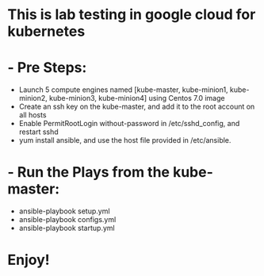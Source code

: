 # This is lab testing in google cloud for kubernetes

# - Pre Steps:

 * Launch 5 compute engines named [kube-master,  kube-minion1, kube-minion2, kube-minion3, kube-minion4] using Centos 7.0 image
 * Create an ssh key on the kube-master, and add it to the root account on all hosts
 * Enable PermitRootLogin without-password in /etc/sshd_config, and restart sshd
 * yum install ansible, and use the host file provided in /etc/ansible.

# - Run the Plays from the kube-master:
 * ansible-playbook setup.yml
 * ansible-playbook configs.yml
 * ansible-playbook startup.yml

# Enjoy!


